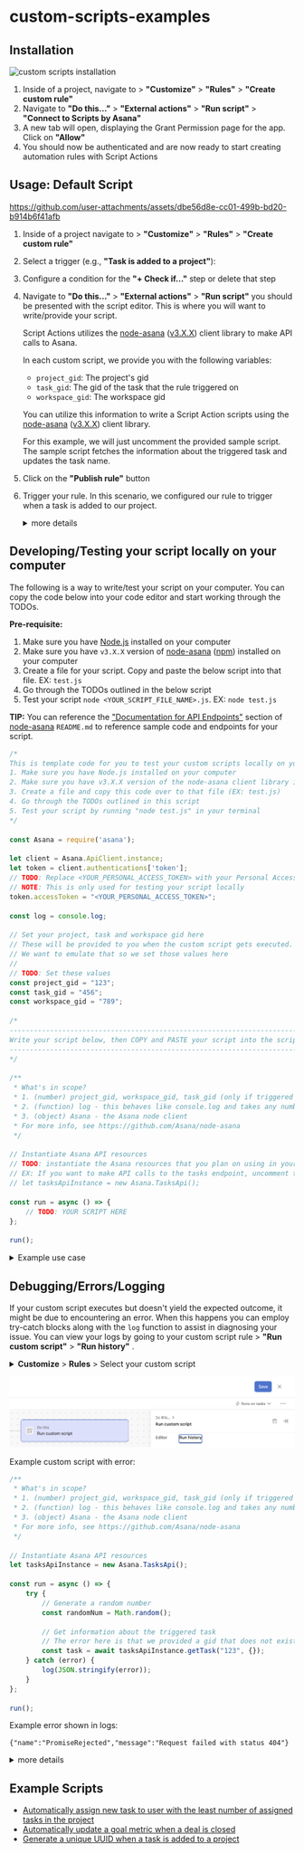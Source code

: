# custom-scripts-examples

## Installation
![custom scripts installation](images/installation/custom_scripts_installation.gif)
1. Inside of a project, navigate to > **"Customize"** > **"Rules"** > **"Create custom rule"**
2. Navigate to **"Do this..."** > **"External actions"** > **"Run script"** > **"Connect to Scripts by Asana"**
3. A new tab will open, displaying the Grant Permission page for the app. Click on **"Allow"**
4. You should now be authenticated and are now ready to start creating automation rules with Script Actions

## Usage: Default Script


https://github.com/user-attachments/assets/dbe56d8e-cc01-499b-bd20-b914b6f41afb


1. Inside of a project navigate to > **"Customize"** > **"Rules"** > **"Create custom rule"**
2. Select a trigger (e.g., **"Task is added to a project"**):
3. Configure a condition for the **"+ Check if..."** step or delete that step
4. Navigate to  **"Do this..."** > **"External actions"** > **"Run script"** you should be presented with the script editor.
   This is where you will want to write/provide your script.
   
   Script Actions utilizes the [node-asana](https://github.com/Asana/node-asana) ([v3.X.X](https://www.npmjs.com/package/asana)) client library to make API calls to Asana.
   
   In each custom script, we provide you with the following variables:
   - `project_gid`: The project's gid
   - `task_gid`: The gid of the task that the rule triggered on
   - `workspace_gid`: The workspace gid

   You can utilize this information to write a Script Action scripts using the [node-asana](https://github.com/Asana/node-asana) ([v3.X.X](https://www.npmjs.com/package/asana)) client library.
   
   For this example, we will just uncomment the provided sample script. The sample script fetches the information about the triggered task and updates the task name.
5. Click on the **"Publish rule"** button
6. Trigger your rule. In this scenario, we configured our rule to trigger when a task is added to our project. 
   <details>
   <summary>more details</summary>
   
   ![custom script rule triggered](images/usage/6.png)
   ![custom script rule ran](images/usage/6(2).png)
   </details>

## Developing/Testing your script locally on your computer

The following is a way to write/test your script on your computer. You can copy the code below into your code editor and start working through the TODOs.

**Pre-requisite:**
1. Make sure you have [Node.js](https://nodejs.org/en/download) installed on your computer 
2. Make sure you have `v3.X.X` version of [node-asana](https://github.com/Asana/node-asana) ([npm](https://www.npmjs.com/package/asana)) installed on your computer
3. Create a file for your script. Copy and paste the below script into that file. EX: `test.js`
4. Go through the TODOs outlined in the below script
5. Test your script `node <YOUR_SCRIPT_FILE_NAME>.js`. EX: `node test.js`

**TIP:** You can reference the ["Documentation for API Endpoints"](https://github.com/Asana/node-asana?tab=readme-ov-file#documentation-for-api-endpoints) section of [node-asana](https://github.com/Asana/node-asana) `README.md` to reference sample code and endpoints for your script.

```javascript
/*
This is template code for you to test your custom scripts locally on your computer
1. Make sure you have Node.js installed on your computer
2. Make sure you have v3.X.X version of the node-asana client library installed on your computer
3. Create a file and copy this code over to that file (EX: test.js)
4. Go through the TODOs outlined in this script
5. Test your script by running "node test.js" in your terminal
*/

const Asana = require('asana');

let client = Asana.ApiClient.instance;
let token = client.authentications['token'];
// TODO: Replace <YOUR_PERSONAL_ACCESS_TOKEN> with your Personal Access Token (PAT)
// NOTE: This is only used for testing your script locally
token.accessToken = "<YOUR_PERSONAL_ACCESS_TOKEN>";

const log = console.log;

// Set your project, task and workspace gid here
// These will be provided to you when the custom script gets executed.
// We want to emulate that so we set those values here
//
// TODO: Set these values
const project_gid = "123";
const task_gid = "456";
const workspace_gid = "789";

/*
----------------------------------------------------------------------------------------
Write your script below, then COPY and PASTE your script into the script editor
----------------------------------------------------------------------------------------
*/

/**
 * What's in scope?
 * 1. (number) project_gid, workspace_gid, task_gid (only if triggered on a task)
 * 2. (function) log - this behaves like console.log and takes any number of parameters
 * 3. (object) Asana - the Asana node client
 * For more info, see https://github.com/Asana/node-asana
 */

// Instantiate Asana API resources
// TODO: instantiate the Asana resources that you plan on using in your script
// EX: If you want to make API calls to the tasks endpoint, uncomment the line below
// let tasksApiInstance = new Asana.TasksApi();

const run = async () => {
    // TODO: YOUR SCRIPT HERE
};

run();

```

<details>
<summary>Example use case</summary>

```javascript
/*
This is template code for you to test your custom scripts locally on your computer
1. Make sure you have Node.js installed on your computer
2. Make sure you have v3.X.X version of the node-asana client library installed on your computer
3. Create a file and copy this code over to that file (EX: test.js)
4. Go through the TODOs outlined in this script
5. Test your script by running "node test.js" in your terminal
*/

const Asana = require('asana');

let client = Asana.ApiClient.instance;
let token = client.authentications['token'];
// TODO: Replace <YOUR_PERSONAL_ACCESS_TOKEN> with your Personal Access Token (PAT)
// NOTE: This is only used for testing your script locally
token.accessToken = "<YOUR_PERSONAL_ACCESS_TOKEN>";

const log = console.log;

// Set your project, task and workspace gid here
// These will be provided to you when the custom script gets executed.
// We want to emulate that so we set those values here
//
// TODO: Set these values
const project_gid = "123";
const task_gid = "456";
const workspace_gid = "789";

/*
----------------------------------------------------------------------------------------
Write your custom script below COPY and PASTE your script into the custom script rule.
----------------------------------------------------------------------------------------
*/

/**
 * What's in scope?
 * 1. (number) project_gid, workspace_gid, task_gid (only if triggered on a task)
 * 2. (function) log - this behaves like console.log and takes any number of parameters
 * 3. (object) Asana - the Asana node client
 * For more info, see https://github.com/Asana/node-asana
 */

// Instantiate Asana API resources
let tasksApiInstance = new Asana.TasksApi();

const run = async () => {
    try {
        // Generate a random number
        const randomNum = Math.random();

        // Get information about the triggered task
        // NOTE: task_gid is provided as a number so we want to convert it to a string
        const task = await tasksApiInstance.getTask(task_gid.toString(), {});

        // Update the task name. Append random number to name of the triggered task
        await tasksApiInstance.updateTask(
            {
                data: {
                    name: `${task.data.name} - ${randomNum}`
                }
            },
            task_gid
        );
    } catch (error) {
        log(JSON.stringify(error));
    }
};

run();
```

![develop script locally 1](images/usage/develop_locally_1.png)
![develop script locally 2](images/usage/develop_locally_2.png)
</details>

## Debugging/Errors/Logging

If your custom script executes but doesn't yield the expected outcome, it might be due to encountering an error.
When this happens you can employ try-catch blocks along with the `log` function to assist in diagnosing your issue.
You can view your logs by going to your custom script rule > **"Run custom script"** > **"Run history"** .

<details>
<summary><b>Customize</b> > <b>Rules</b> > Select your custom script</summary>

![custom script](images/debugging_errors/custom_script_rule.png)
</details>

![run history tab](images/debugging_errors/run_history_tab.png)

Example custom script with error:
```javascript
/**
 * What's in scope?
 * 1. (number) project_gid, workspace_gid, task_gid (only if triggered on a task)
 * 2. (function) log - this behaves like console.log and takes any number of parameters
 * 3. (object) Asana - the Asana node client
 * For more info, see https://github.com/Asana/node-asana
 */

// Instantiate Asana API resources
let tasksApiInstance = new Asana.TasksApi();

const run = async () => {
    try {
        // Generate a random number
        const randomNum = Math.random();

        // Get information about the triggered task
        // The error here is that we provided a gid that does not exist in our domain
        const task = await tasksApiInstance.getTask("123", {});
    } catch (error) {
        log(JSON.stringify(error));
    }
};

run();

```

Example error shown in logs:
```
{"name":"PromiseRejected","message":"Request failed with status 404"}
```
<details>
<summary>more details</summary>

![error in script](images/debugging_errors/example_error_1.png)
![trigger script](images/debugging_errors/example_error_2.png)
![go to custom script](images/debugging_errors/example_error_3.png)
![view run history](images/debugging_errors/example_error_4.png)
![show error](images/debugging_errors/example_error_5.png)
</details>

## Example Scripts

- [Automatically assign new task to user with the least number of assigned tasks in the project](example_scripts/auto_assign_task_based_on_workload.md)
- [Automatically update a goal metric when a deal is closed](example_scripts/update_goal_metric.md)
- [Generate a unique UUID when a task is added to a project](example_scripts/generate_unique_uuid.md)
